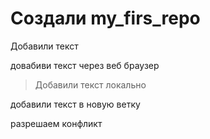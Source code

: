﻿# Создали my_firs_repo


Добавили текст

довабиви текст через веб браузер

>Добавили текст локально

добавили текст в новую ветку

разрешаем конфликт
